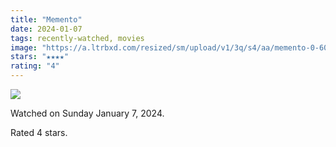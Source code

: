 ```yaml
---
title: "Memento"
date: 2024-01-07
tags: recently-watched, movies
image: "https://a.ltrbxd.com/resized/sm/upload/v1/3q/s4/aa/memento-0-600-0-900-crop.jpg?v=80f0732247"
stars: "★★★★"
rating: "4"
---
```


<div class="letterboxd-movie-data-content">
   <p><img src="https://a.ltrbxd.com/resized/sm/upload/v1/3q/s4/aa/memento-0-600-0-900-crop.jpg?v=80f0732247"/></p> <p>Watched on Sunday January 7, 2024.</p> 
  <p>Rated 4 stars.<p>
  <div class="float-clear"></div>
</div>